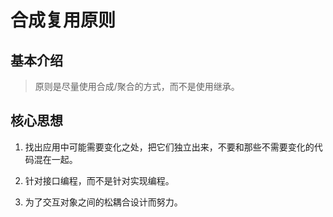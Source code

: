 # 合成复用原则

## 基本介绍

> 原则是尽量使用合成/聚合的方式，而不是使用继承。

## 核心思想

1. 找出应用中可能需要变化之处，把它们独立出来，不要和那些不需要变化的代码混在一起。

2. 针对接口编程，而不是针对实现编程。

3. 为了交互对象之间的松耦合设计而努力。

